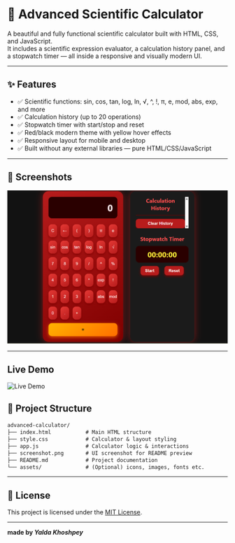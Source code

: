 # 🧮 Advanced Scientific Calculator

A beautiful and fully functional scientific calculator built with HTML, CSS, and JavaScript.  
It includes a scientific expression evaluator, a calculation history panel, and a stopwatch timer — all inside a responsive and visually modern UI.

---

## ✨ Features

- ✅ Scientific functions: sin, cos, tan, log, ln, √, ^, !, π, e, mod, abs, exp, and more
- ✅ Calculation history (up to 20 operations)
- ✅ Stopwatch timer with start/stop and reset
- ✅ Red/black modern theme with yellow hover effects
- ✅ Responsive layout for mobile and desktop
- ✅ Built without any external libraries — pure HTML/CSS/JavaScript

---

## 📸 Screenshots

![Calculator Screenshot](./screenshot/screenshot.png)

---

## Live Demo 

![Live Demo]()

## 📁 Project Structure

``` text
advanced-calculator/
├── index.html           # Main HTML structure
├── style.css            # Calculator & layout styling
├── app.js               # Calculator logic & interactions
├── screenshot.png       # UI screenshot for README preview
├── README.md            # Project documentation
└── assets/              # (Optional) icons, images, fonts etc.
```
---

## 📄 License

This project is licensed under the [MIT License](./LICENSE).

---

**made by *Yalda Khoshpey***

